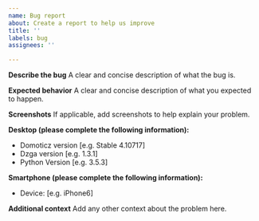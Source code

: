 ```yaml
---
name: Bug report
about: Create a report to help us improve
title: ''
labels: bug
assignees: ''

---
```


**Describe the bug**
A clear and concise description of what the bug is.

**Expected behavior**
A clear and concise description of what you expected to happen.

**Screenshots**
If applicable, add screenshots to help explain your problem.

**Desktop (please complete the following information):**
 - Domoticz version [e.g. Stable 4.10717]
 - Dzga version [e.g. 1.3.1]
 - Python Version [e.g. 3.5.3]

**Smartphone (please complete the following information):**
 - Device: [e.g. iPhone6]

**Additional context**
Add any other context about the problem here.
